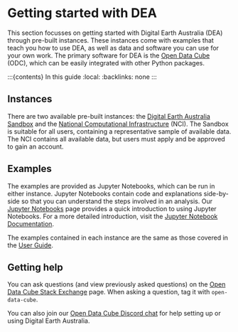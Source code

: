 # Getting started with DEA

This section focusses on getting started with Digital Earth Australia (DEA) through pre-built instances. These instances come with examples that teach you how to use DEA, as well as data and software you can use for your own work. The primary software for DEA is the [Open Data Cube](https://www.opendatacube.org/) (ODC), which can be easily integrated with other Python packages.

:::{contents} In this guide
:local:
:backlinks: none
:::

## Instances

There are two available pre-built instances: the [Digital Earth Australia Sandbox](/guides/setup/Sandbox/sandbox/) and the [National Computational Infrastructure](/guides/setup/NCI/README/) (NCI). The Sandbox is suitable for all users, containing a representative sample of available data. The NCI contains all available data, but users must apply and be approved to gain an account.

## Examples

The examples are provided as Jupyter Notebooks, which can be run in either instance. Jupyter Notebooks contain code and explanations side-by-side so that you can understand the steps involved in an analysis. Our [Jupyter Notebooks](/guides/setup/jupyter/) page provides a quick introduction to using Jupyter Notebooks. For a more detailed introduction, visit the [Jupyter Notebook Documentation](https://jupyter-notebook.readthedocs.io/en/stable/notebook.html).

The examples contained in each instance are the same as those covered in the [User Guide](/notebooks/Beginners_guide/README/).

## Getting help

You can ask questions (and view previously asked questions) on the [Open Data Cube Stack Exchange](https://gis.stackexchange.com/questions/tagged/open-data-cube) page. When asking a question, tag it with `open-data-cube`.

You can also join our [Open Data Cube Discord chat](https://discord.com/invite/4hhBQVas5U) for help setting up or using Digital Earth Australia.
